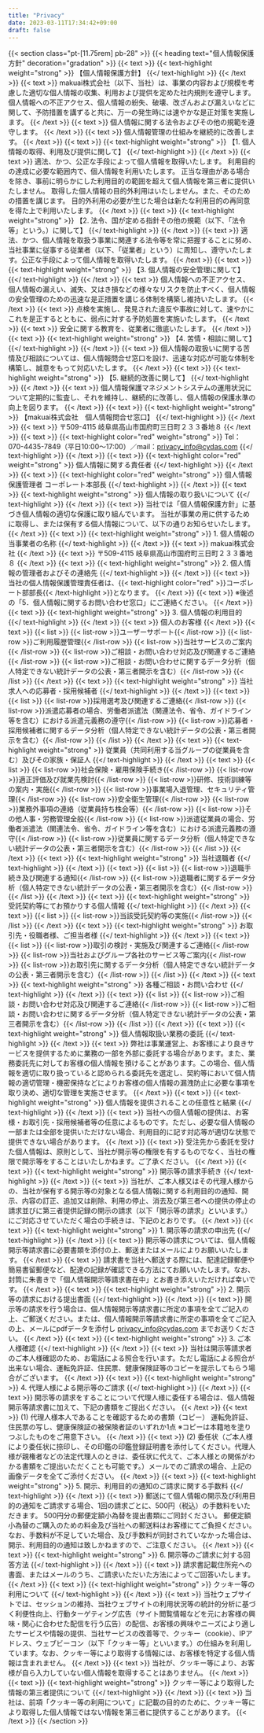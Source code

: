 ```yaml
---
title: "Privacy"
date: 2023-03-11T17:34:42+09:00
draft: false
---
```

{{< section class="pt-[11.75rem] pb-28" >}}
    {{< heading text="個人情報保護方針" decoration="gradation" >}}
    {{< text >}}
        {{< text-highlight weight="strong" >}}
            【個人情報保護方針】
        {{</ text-highlight >}}
    {{< /text >}}
    {{< text >}}
        makuai株式会社（以下、当社）は、事業の内容および規模を考慮した適切な個人情報の収集、利用および提供を定めた社内規則を遵守します。個人情報への不正アクセス、個人情報の紛失、破壊、改ざんおよび漏えいなどに関して、予防措置を講ずると共に、万一の発生時には速やかな是正対策を実施します。
    {{< /text >}}
    {{< text >}}
        個人情報に関する法令およびその他の規範を遵守します。
    {{< /text >}}
    {{< text >}}
        個人情報管理の仕組みを継続的に改善します。
    {{< /text >}}
    {{< text >}}
        {{< text-highlight weight="strong" >}}
            【1. 個人情報の取得、利用及び提供に関して】
        {{</ text-highlight >}}
    {{< /text >}}
    {{< text >}}
        適法、かつ、公正な手段によって個人情報を取得いたします。
        利用目的の達成に必要な範囲内で、個人情報を利用いたします。
        正当な理由がある場合を除き、事前に明らかにした利用目的の範囲を超えて個人情報を第三者に提供いたしません。
        取得した個人情報の目的外利用はいたしません。また、そのための措置を講じます。
        目的外利用の必要が生じた場合は新たな利用目的の再同意を得た上で利用いたします。
    {{< /text >}}
    {{< text >}}
        {{< text-highlight weight="strong" >}}
            【2. 法令、国が定める指針その他の規範（以下、「法令等」という。）に関して】
        {{</ text-highlight >}}
    {{< /text >}}
    {{< text >}}
        適法、かつ、個人情報を取扱う事業に関連する法令等を常に把握することに努め、当社事業に従事する従業者（以下、「従業者」という）に周知し、遵守いたします。公正な手段によって個人情報を取得いたします。
    {{< /text >}}
    {{< text >}}
        {{< text-highlight weight="strong" >}}
            【3. 個人情報の安全管理に関して】
        {{</ text-highlight >}}
    {{< /text >}}
    {{< text >}}
        個人情報への不正アクセス、個人情報の漏えい、滅失、又はき損などの様々なリスクを防止すべく、個人情報の安全管理のための迅速な是正措置を講じる体制を構築し維持いたします。
    {{< /text >}}
    {{< text >}}
        点検を実施し、発見された違反や事故に対して、速やかにこれを是正するとともに、弱点に対する予防処置を実施いたします。
    {{< /text >}}
    {{< text >}}
        安全に関する教育を、従業者に徹底いたします。
    {{< /text >}}
    {{< text >}}
        {{< text-highlight weight="strong" >}}
            【4. 苦情・相談に関して】
        {{</ text-highlight >}}
    {{< /text >}}
    {{< text >}}
        個人情報の取扱いに関する苦情及び相談については、個人情報問合せ窓口を設け、迅速な対応が可能な体制を構築し、誠意をもって対応いたします。
    {{< /text >}}
    {{< text >}}
        {{< text-highlight weight="strong" >}}
            【5. 継続的改善に関して】
        {{</ text-highlight >}}
    {{< /text >}}
    {{< text >}}
        個人情報保護マネジメントシステムの運用状況について定期的に監査し、それを維持し、継続的に改善し、個人情報の保護水準の向上を図ります。
    {{< /text >}}
    {{< text >}}
        {{< text-highlight weight="strong" >}}
            【makuai株式会社　個人情報問合せ窓口】
        {{</ text-highlight >}}
    {{< /text >}}
    {{< text >}}
        〒509-4115 岐阜県高山市国府町三日町２３３番地８
    {{< /text >}}
    {{< text >}}
        {{< text-highlight color="red" weight="strong" >}}
            Tel：070-4435-7849（平日10:00～17:00）／mail：privacy_info@cydas.com
        {{</ text-highlight >}}
    {{< /text >}}
    {{< text >}}
        {{< text-highlight color="red" weight="strong" >}}
            個人情報に関する責任者
        {{</ text-highlight >}}
    {{< /text >}}
    {{< text >}}
        {{< text-highlight color="red" weight="strong" >}}
            個人情報保護管理者 コーポレート本部長
        {{</ text-highlight >}}
    {{< /text >}}
    {{< text >}}
        {{< text-highlight weight="strong" >}}
            個人情報の取り扱いについて
        {{</ text-highlight >}}
    {{< /text >}}
    {{< text >}}
        当社では「個人情報保護方針」に基づき個人情報の適切な保護に取り組んでいます。 当社が事業の用に供するために取得し、または保有する個人情報について、以下の通りお知らせいたします。
    {{< /text >}}
    {{< text >}}
        {{< text-highlight weight="strong" >}}
            1. 個人情報の当事業者の名称
        {{</ text-highlight >}}
    {{< /text >}}
    {{< text >}}
        makuai株式会社
    {{< /text >}}
    {{< text >}}
        〒509-4115 岐阜県高山市国府町三日町２３３番地８
    {{< /text >}}
    {{< text >}}
        {{< text-highlight weight="strong" >}}
            2. 個人情報の管理者およびその連絡先
        {{</ text-highlight >}}
    {{< /text >}}
    {{< text >}}
        当社の個人情報保護管理責任者は、{{< text-highlight color="red" >}}コーポレート部部長{{< /text-highlight >}}となります。
    {{< /text >}}
    {{< text >}}
        ※後述の「5．個人情報に関するお問い合わせ窓口」にご連絡ください。
    {{< /text >}}
    {{< text >}}
        {{< text-highlight weight="strong" >}}
            3. 個人情報の利用目的
        {{</ text-highlight >}}
    {{< /text >}}
    {{< text >}}
        個人のお客様
    {{< /text >}}
    {{< text >}}
        {{< list >}}
            {{< list-row >}}ユーザーサポート{{< /list-row >}}
            {{< list-row >}}ご利用履歴管理{{< /list-row >}}
            {{< list-row >}}当社サービスのご案内{{< /list-row >}}
            {{< list-row >}}ご相談・お問い合わせ対応及び関連するご連絡{{< /list-row >}}
            {{< list-row >}}ご相談・お問い合わせに関するデータ分析（個人特定できない統計データの公表・第三者開示を含む）{{< /list-row >}}
        {{< /list >}}
    {{< /text >}}
    {{< text >}}
        {{< text-highlight weight="strong" >}}
            当社求人への応募者・採用候補者
        {{</ text-highlight >}}
    {{< /text >}}
    {{< text >}}
        {{< list >}}
            {{< list-row >}}採用選考及び関連するご連絡{{< /list-row >}}
            {{< list-row >}}派遣応募者の場合、労働者派遣法（関連法令、省令、ガイドライン等を含む）における派遣元義務の遵守{{< /list-row >}}
            {{< list-row >}}応募者・採用候補者に関するデータ分析（個人特定できない統計データの公表・第三者開示を含む）{{< /list-row >}}
        {{< /list >}}
    {{< /text >}}
    {{< text >}}
        {{< text-highlight weight="strong" >}}
            従業員（共同利用する当グループの従業員を含む）及びその家族・保証人
        {{</ text-highlight >}}
    {{< /text >}}
    {{< text >}}
        {{< list >}}
            {{< list-row >}}社会保険・雇用保険手続き{{< /list-row >}}
            {{< list-row >}}適正評価及び就業先検討{{< /list-row >}}
            {{< list-row >}}研修、技術訓練等の案内・実施{{< /list-row >}}
            {{< list-row >}}事業場入退管理、セキュリティ管理{{< /list-row >}}
            {{< list-row >}}安全衛生管理{{< /list-row >}}
            {{< list-row >}}業務外事項の連絡（従業員持ち株会等）{{< /list-row >}}
            {{< list-row >}}その他人事・労務管理全般{{< /list-row >}}
            {{< list-row >}}派遣従業員の場合、労働者派遣法（関連法令、省令、ガイドライン等を含む）における派遣元義務の遵守{{< /list-row >}}
            {{< list-row >}}従業員に関するデータ分析（個人特定できない統計データの公表・第三者開示を含む）{{< /list-row >}}
        {{< /list >}}
    {{< /text >}}
    {{< text >}}
        {{< text-highlight weight="strong" >}}
            当社退職者
        {{</ text-highlight >}}
    {{< /text >}}
    {{< text >}}
        {{< list >}}
            {{< list-row >}}退職手続き及び関連する通知{{< /list-row >}}
            {{< list-row >}}退職者に関するデータ分析（個人特定できない統計データの公表・第三者開示を含む）{{< /list-row >}}
        {{< /list >}}
    {{< /text >}}
    {{< text >}}
        {{< text-highlight weight="strong" >}}
            受託契約等にてお預かりする個人情報
        {{</ text-highlight >}}
    {{< /text >}}
    {{< text >}}
        {{< list >}}
            {{< list-row >}}当該受託契約等の実施{{< /list-row >}}
        {{< /list >}}
    {{< /text >}}
    {{< text >}}
        {{< text-highlight weight="strong" >}}
            お取引先・役職者様、ご担当者様
        {{</ text-highlight >}}
    {{< /text >}}
    {{< text >}}
        {{< list >}}
            {{< list-row >}}取引の検討・実施及び関連するご連絡{{< /list-row >}}
            {{< list-row >}}当社およびグループ各社のサービス等ご案内{{< /list-row >}}
            {{< list-row >}}お取引先に関するデータ分析（個人特定できない統計データの公表・第三者開示を含む）{{< /list-row >}}
        {{< /list >}}
    {{< /text >}}
    {{< text >}}
        {{< text-highlight weight="strong" >}}
            各種ご相談・お問い合わせ
        {{</ text-highlight >}}
    {{< /text >}}
    {{< text >}}
        {{< list >}}
            {{< list-row >}}ご相談・お問い合わせ対応及び関連するご連絡{{< /list-row >}}
            {{< list-row >}}ご相談・お問い合わせに関するデータ分析（個人特定できない統計データの公表・第三者開示を含む）{{< /list-row >}}
        {{< /list >}}
    {{< /text >}}
    {{< text >}}
        {{< text-highlight weight="strong" >}}
            個人情報取扱い業務の委託
        {{</ text-highlight >}}
    {{< /text >}}
    {{< text >}}
        弊社は事業運営上、お客様により良きサービスを提供するために業務の一部を外部に委託する場合があります。また、業務委託先に対してお客様の個人情報を預けることがあります。この場合、個人情報を適切に取り扱っていると認められる委託先を選定し、契約等において個人情報の適切管理・機密保持などによりお客様の個人情報の漏洩防止に必要な事項を取り決め、適切な管理を実施させます。
    {{< /text >}}
    {{< text >}}
        {{< text-highlight weight="strong" >}}
            個人情報を提供されることの任意性と結果
        {{</ text-highlight >}}
    {{< /text >}}
    {{< text >}}
        当社への個人情報の提供は、お客様・お取引先・採用候補者等の任意によるものです。ただし、必要な個人情報の一部または全部を提供いただけない場合、利用目的に記す対応等が適切な状態で提供できない場合があります。
    {{< /text >}}
    {{< text >}}
        受注先から委託を受けた個人情報は、原則として、当社が開示等の権限を有するものでなく、当社の権限で開示等をすることはいたしかねます。ご了承ください。
    {{< /text >}}
    {{< text >}}
        {{< text-highlight weight="strong" >}}
            開示等の請求手続き
        {{</ text-highlight >}}
    {{< /text >}}
    {{< text >}}
        当社が、ご本人様又はその代理人様からの、当社が保有する開示等の対象となる個人情報に関する利用目的の通知、開示、内容の訂正、追加又は削除、利用の停止、消去及び第三者への提供の停止の請求並びに第三者提供記録の開示の請求（以下「開示等の請求」といいます。）にご対応させていただく場合の手続きは、下記のとおりです。
    {{< /text >}}
    {{< text >}}
        {{< text-highlight weight="strong" >}}
            1. 開示等の請求の申出先
        {{</ text-highlight >}}
    {{< /text >}}
    {{< text >}}
        開示等の請求については、個人情報開示等請求書に必要書類を添付の上、郵送またはメールによりお願いいたします。
    {{< /text >}}
    {{< text >}}
        請求書を当社へ郵送する際には、配達記録郵便や簡易書留郵便など、配達の記録が確認できる方法にてお願いいたします。なお、封筒に朱書きで「個人情報開示等請求書在中」とお書き添えいただければ幸いです。
    {{< /text >}}
    {{< text >}}
        {{< text-highlight weight="strong" >}}
            2. 開示等の請求における提出書面
        {{</ text-highlight >}}
    {{< /text >}}
    {{< text >}}
        開示等の請求を行う場合は、個人情報開示等請求書に所定の事項を全てご記入の上、ご郵送ください。または、個人情報開示等請求書に所定の事項を全てご記入の上、メールにpdfデータを添付し privacy_info@cydas.com までお送りください。
    {{< /text >}}
    {{< text >}}
        {{< text-highlight weight="strong" >}}
            3. ご本人様確認
        {{</ text-highlight >}}
    {{< /text >}}
    {{< text >}}
        当社は開示等請求者のご本人様確認のため、お電話による照合を行います。ただし電話による照合が出来ない場合、運転免許証、住民票、健康保険証等のコピーを提示してもらう場合がございます。
    {{< /text >}}
    {{< text >}}
        {{< text-highlight weight="strong" >}}
            4. 代理人様による開示等のご請求
        {{</ text-highlight >}}
    {{< /text >}}
    {{< text >}}
        開示等の請求をすることについて代理人様に委任する場合は、個人情報開示等請求書に加えて、下記の書類をご提出ください。
    {{< /text >}}
    {{< text >}}
        (1) 代理人様本人であることを確認するための書類（コピー） 運転免許証、住民票の写し、健康保険証の被保険者証のいずれか1点 ※コピーは本籍地を塗りつぶしたものをご用意下さい。
    {{< /text >}}
    {{< text >}}
        (2) 委任状（ご本人様により委任状に捺印し、その印鑑の印鑑登録証明書を添付してください。代理人様が親権者などの法定代理人のときは、委任状に代えて、ご本人様との関係がわかる書類をご提出いただくことも可能です。）メールでのご請求の場合、上記の画像データを全てご添付ください。
    {{< /text >}}
    {{< text >}}
        {{< text-highlight weight="strong" >}}
            5. 開示、利用目的の通知のご請求に関する手数料
        {{</ text-highlight >}}
    {{< /text >}}
    {{< text >}}
        郵送にて個人情報の開示及び利用目的の通知をご請求する場合、1回の請求ごとに、500円（税込）の手数料をいただきます。 500円分の郵便定額小為替を提出書類にご同封ください。 郵便定額小為替のご購入のための料金及び当社への郵送料はお客様にてご負担ください。なお、手数料が不足していた場合、及び手数料が同封されていなかった場合は、開示、利用目的の通知は致しかねますので、ご注意ください。
    {{< /text >}}
    {{< text >}}
        {{< text-highlight weight="strong" >}}
            6. 開示等のご請求に対する回答方法
        {{</ text-highlight >}}
    {{< /text >}}
    {{< text >}}
        請求書記載住所宛への書面、またはメールのうち、ご請求いただいた方法によってご回答いたします。
    {{< /text >}}
    {{< text >}}
        {{< text-highlight weight="strong" >}}
            クッキー等の利用について
        {{</ text-highlight >}}
    {{< /text >}}
    {{< text >}}
        当社ウェブサイトでは、セッションの維持、当社ウェブサイトの利用状況等の統計的分析に基づく利便性向上、行動ターゲティング広告（サイト閲覧情報などを元にお客様の興味・関心に合わせた配信を行う広告）の配信、お客様の興味やニーズにより適したサービスや情報の提供、当社サービスの改善等で、クッキー（cookie）、IPアドレス、ウェブビーコン（以下「クッキー等」といいます。）の仕組みを利用しています。なお、クッキー等により取得する情報には、お客様を特定する個人情報は含まれません。
    {{< /text >}}
    {{< text >}}
        当社が、クッキー等により、お客様が自ら入力していない個人情報を取得することはありません。
    {{< /text >}}
    {{< text >}}
        {{< text-highlight weight="strong" >}}
            クッキー等により取得した情報の第三者提供について
        {{</ text-highlight >}}
    {{< /text >}}
    {{< text >}}
        当社は、前項「クッキー等の利用について」に記載の目的のために、クッキー等により取得した個人情報ではない情報を第三者に提供することがあります。
    {{< /text >}}
{{< /section >}}